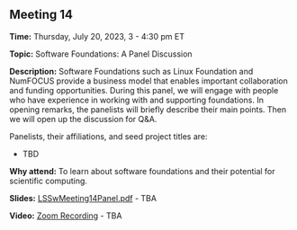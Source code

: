 ## Meeting 14

**Time:** Thursday, July 20, 2023, 3 - 4:30 pm ET

**Topic:** Software Foundations: A Panel Discussion

**Description:** Software Foundations such as Linux Foundation and NumFOCUS provide a business model that enables important collaboration and funding opportunities.  During this panel, we will engage with people who have experience in working with and supporting foundations. In opening remarks, the panelists will briefly describe their main points. Then we will open up the discussion for Q&A.


Panelists, their affiliations, and seed project titles are:

- TBD

**Why attend:** To learn about software foundations and their potential for scientific computing.

**Slides:** [LSSwMeeting14Panel.pdf](../files/LSSwMeeting14Panel.pdf) - TBA

**Video:** [Zoom Recording]() - TBA
